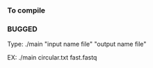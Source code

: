 ### To compile

### BUGGED

Type: ./main "input name file" "output name file"


EX: ./main circular.txt fast.fastq
